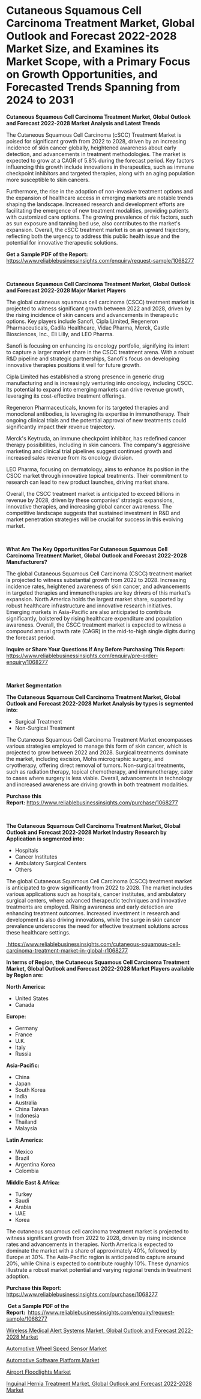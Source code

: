 <p><h1>Cutaneous Squamous Cell Carcinoma Treatment Market, Global Outlook and Forecast 2022-2028 Market Size, and Examines its Market Scope, with a Primary Focus on Growth Opportunities, and Forecasted Trends Spanning from 2024 to 2031</h1></p><p><strong>Cutaneous Squamous Cell Carcinoma Treatment Market, Global Outlook and Forecast 2022-2028 Market Analysis and Latest Trends</strong></p>
<p><p>The Cutaneous Squamous Cell Carcinoma (cSCC) Treatment Market is poised for significant growth from 2022 to 2028, driven by an increasing incidence of skin cancer globally, heightened awareness about early detection, and advancements in treatment methodologies. The market is expected to grow at a CAGR of 5.8% during the forecast period. Key factors influencing this growth include innovations in therapeutics, such as immune checkpoint inhibitors and targeted therapies, along with an aging population more susceptible to skin cancers.</p><p>Furthermore, the rise in the adoption of non-invasive treatment options and the expansion of healthcare access in emerging markets are notable trends shaping the landscape. Increased research and development efforts are facilitating the emergence of new treatment modalities, providing patients with customized care options. The growing prevalence of risk factors, such as sun exposure and tanning bed use, also contributes to the market's expansion. Overall, the cSCC treatment market is on an upward trajectory, reflecting both the urgency to address this public health issue and the potential for innovative therapeutic solutions.</p></p>
<p><strong>Get a Sample PDF of the Report:&nbsp;</strong> <a href="https://www.reliablebusinessinsights.com/enquiry/request-sample/1068277?utm_campaign=1121&utm_medium=2&utm_source=Github&utm_content=ia&utm_term=03122024&utm_id=cutaneous-squamous-cell-carcinoma-treatment-market-global-outlook-and-forecast-2022-2028">https://www.reliablebusinessinsights.com/enquiry/request-sample/1068277</a></p>
<p>&nbsp;</p>
<p><strong>Cutaneous Squamous Cell Carcinoma Treatment Market, Global Outlook and Forecast 2022-2028 Major Market Players</strong></p>
<p><p>The global cutaneous squamous cell carcinoma (CSCC) treatment market is projected to witness significant growth between 2022 and 2028, driven by the rising incidence of skin cancers and advancements in therapeutic options. Key players include Sanofi, Cipla Limited, Regeneron Pharmaceuticals, Cadila Healthcare, Vidac Pharma, Merck, Castle Biosciences, Inc., Eli Lilly, and LEO Pharma.</p><p>Sanofi is focusing on enhancing its oncology portfolio, signifying its intent to capture a larger market share in the CSCC treatment arena. With a robust R&D pipeline and strategic partnerships, Sanofi's focus on developing innovative therapies positions it well for future growth.</p><p>Cipla Limited has established a strong presence in generic drug manufacturing and is increasingly venturing into oncology, including CSCC. Its potential to expand into emerging markets can drive revenue growth, leveraging its cost-effective treatment offerings.</p><p>Regeneron Pharmaceuticals, known for its targeted therapies and monoclonal antibodies, is leveraging its expertise in immunotherapy. Their ongoing clinical trials and the potential approval of new treatments could significantly impact their revenue trajectory.</p><p>Merck's Keytruda, an immune checkpoint inhibitor, has redefined cancer therapy possibilities, including in skin cancers. The company's aggressive marketing and clinical trial pipelines suggest continued growth and increased sales revenue from its oncology division.</p><p>LEO Pharma, focusing on dermatology, aims to enhance its position in the CSCC market through innovative topical treatments. Their commitment to research can lead to new product launches, driving market share.</p><p>Overall, the CSCC treatment market is anticipated to exceed billions in revenue by 2028, driven by these companies' strategic expansions, innovative therapies, and increasing global cancer awareness. The competitive landscape suggests that sustained investment in R&D and market penetration strategies will be crucial for success in this evolving market.</p></p>
<p>&nbsp;</p>
<p><strong>What Are The Key Opportunities For Cutaneous Squamous Cell Carcinoma Treatment Market, Global Outlook and Forecast 2022-2028 Manufacturers?</strong></p>
<p><p>The global Cutaneous Squamous Cell Carcinoma (CSCC) treatment market is projected to witness substantial growth from 2022 to 2028. Increasing incidence rates, heightened awareness of skin cancer, and advancements in targeted therapies and immunotherapies are key drivers of this market's expansion. North America holds the largest market share, supported by robust healthcare infrastructure and innovative research initiatives. Emerging markets in Asia-Pacific are also anticipated to contribute significantly, bolstered by rising healthcare expenditure and population awareness. Overall, the CSCC treatment market is expected to witness a compound annual growth rate (CAGR) in the mid-to-high single digits during the forecast period.</p></p>
<p><strong>Inquire or Share Your Questions If Any Before Purchasing This Report:</strong> <a href="https://www.reliablebusinessinsights.com/enquiry/pre-order-enquiry/1068277?utm_campaign=1121&utm_medium=2&utm_source=Github&utm_content=ia&utm_term=03122024&utm_id=cutaneous-squamous-cell-carcinoma-treatment-market-global-outlook-and-forecast-2022-2028">https://www.reliablebusinessinsights.com/enquiry/pre-order-enquiry/1068277</a></p>
<p>&nbsp;</p>
<p><strong>Market Segmentation</strong></p>
<p><strong>The Cutaneous Squamous Cell Carcinoma Treatment Market, Global Outlook and Forecast 2022-2028 Market Analysis by types is segmented into:</strong></p>
<p><ul><li>Surgical Treatment</li><li>Non-Surgical Treatment</li></ul></p>
<p><p>The Cutaneous Squamous Cell Carcinoma Treatment Market encompasses various strategies employed to manage this form of skin cancer, which is projected to grow between 2022 and 2028. Surgical treatments dominate the market, including excision, Mohs micrographic surgery, and cryotherapy, offering direct removal of tumors. Non-surgical treatments, such as radiation therapy, topical chemotherapy, and immunotherapy, cater to cases where surgery is less viable. Overall, advancements in technology and increased awareness are driving growth in both treatment modalities.</p></p>
<p><strong>Purchase this Report:&nbsp;</strong><a href="https://www.reliablebusinessinsights.com/purchase/1068277?utm_campaign=1121&utm_medium=2&utm_source=Github&utm_content=ia&utm_term=03122024&utm_id=cutaneous-squamous-cell-carcinoma-treatment-market-global-outlook-and-forecast-2022-2028">https://www.reliablebusinessinsights.com/purchase/1068277</a></p>
<p>&nbsp;</p>
<p><strong>The Cutaneous Squamous Cell Carcinoma Treatment Market, Global Outlook and Forecast 2022-2028 Market Industry Research by Application is segmented into:</strong></p>
<p><ul><li>Hospitals</li><li>Cancer Institutes</li><li>Ambulatory Surgical Centers</li><li>Others</li></ul></p>
<p><p>The global Cutaneous Squamous Cell Carcinoma (CSCC) treatment market is anticipated to grow significantly from 2022 to 2028. The market includes various applications such as hospitals, cancer institutes, and ambulatory surgical centers, where advanced therapeutic techniques and innovative treatments are employed. Rising awareness and early detection are enhancing treatment outcomes. Increased investment in research and development is also driving innovations, while the surge in skin cancer prevalence underscores the need for effective treatment solutions across these healthcare settings.</p></p>
<p><a href="https://www.reliablebusinessinsights.com/cutaneous-squamous-cell-carcinoma-treatment-market-in-global-r1068277?utm_campaign=1121&utm_medium=2&utm_source=Github&utm_content=ia&utm_term=03122024&utm_id=cutaneous-squamous-cell-carcinoma-treatment-market-global-outlook-and-forecast-2022-2028">&nbsp;https://www.reliablebusinessinsights.com/cutaneous-squamous-cell-carcinoma-treatment-market-in-global-r1068277</a></p>
<p><strong>In terms of Region, the Cutaneous Squamous Cell Carcinoma Treatment Market, Global Outlook and Forecast 2022-2028 Market Players available by Region are:</strong></p>
<p>
    <p> <strong> North America: </strong>
        <ul>
            <li>United States</li>
            <li>Canada</li>
        </ul>
        </p> 
    <p> <strong> Europe: </strong>
        <ul>
            <li>Germany</li>
            <li>France</li>
            <li>U.K.</li>
            <li>Italy</li>
            <li>Russia</li>
        </ul>
        </p> 
    <p> <strong> Asia-Pacific: </strong>
        <ul>
            <li>China</li>
            <li>Japan</li>
            <li>South Korea</li>
            <li>India</li>
            <li>Australia</li>
            <li>China Taiwan</li>
            <li>Indonesia</li>
            <li>Thailand</li>
            <li>Malaysia</li>
        </ul>
        </p> 
    <p> <strong> Latin America: </strong>
        <ul>
            <li>Mexico</li>
            <li>Brazil</li>
            <li>Argentina Korea</li>
            <li>Colombia</li>
        </ul>
        </p> 
    <p> <strong> Middle East & Africa: </strong>
        <ul>
            <li>Turkey</li>
            <li>Saudi</li>
            <li>Arabia</li>
            <li>UAE</li>
            <li>Korea</li>
        </ul>
    </p>
    </p>
<p><p>The cutaneous squamous cell carcinoma treatment market is projected to witness significant growth from 2022 to 2028, driven by rising incidence rates and advancements in therapies. North America is expected to dominate the market with a share of approximately 40%, followed by Europe at 30%. The Asia-Pacific region is anticipated to capture around 20%, while China is expected to contribute roughly 10%. These dynamics illustrate a robust market potential and varying regional trends in treatment adoption.</p></p>
<p><strong>Purchase this Report: </strong><a href="https://www.reliablebusinessinsights.com/purchase/1068277?utm_campaign=1121&utm_medium=2&utm_source=Github&utm_content=ia&utm_term=03122024&utm_id=cutaneous-squamous-cell-carcinoma-treatment-market-global-outlook-and-forecast-2022-2028">https://www.reliablebusinessinsights.com/purchase/1068277</a></p>
<p>&nbsp;<strong>Get a Sample PDF of the Report:&nbsp;&nbsp;</strong><a href="https://www.reliablebusinessinsights.com/enquiry/request-sample/1068277?utm_campaign=1121&utm_medium=2&utm_source=Github&utm_content=ia&utm_term=03122024&utm_id=cutaneous-squamous-cell-carcinoma-treatment-market-global-outlook-and-forecast-2022-2028">https://www.reliablebusinessinsights.com/enquiry/request-sample/1068277</a></p>
<p><strong></strong></p>
<p><p><a href="https://github.com/HobertDavis43/Market-Research-Report-List-1/blob/main/wireless-medical-alert-systems-market-global-outlook-and-forecast-2022-2028-market.md?utm_campaign=1121&utm_medium=2&utm_source=Github&utm_content=ia&utm_term=03122024&utm_id=cutaneous-squamous-cell-carcinoma-treatment-market-global-outlook-and-forecast-2022-2028">Wireless Medical Alert Systems Market, Global Outlook and Forecast 2022-2028 Market</a></p><p><a href="https://www.linkedin.com/pulse/automotive-wheel-speed-sensor-market-trends-strategic-qp0le?utm_campaign=1121&utm_medium=2&utm_source=Github&utm_content=ia&utm_term=03122024&utm_id=cutaneous-squamous-cell-carcinoma-treatment-market-global-outlook-and-forecast-2022-2028">Automotive Wheel Speed Sensor Market</a></p><p><a href="https://www.linkedin.com/pulse/focus-automotive-software-platform-market-trends-metrics-sales-kkyhe?utm_campaign=1121&utm_medium=2&utm_source=Github&utm_content=ia&utm_term=03122024&utm_id=cutaneous-squamous-cell-carcinoma-treatment-market-global-outlook-and-forecast-2022-2028">Automotive Software Platform Market</a></p><p><a href="https://issuu.com/reportprime-2/docs/airport-floodlights-market-size-2030.pptx?utm_campaign=1121&utm_medium=2&utm_source=Github&utm_content=ia&utm_term=03122024&utm_id=cutaneous-squamous-cell-carcinoma-treatment-market-global-outlook-and-forecast-2022-2028">Airport Floodlights Market</a></p><p><a href="https://github.com/AlisaRowe24/Market-Research-Report-List-1/blob/main/inguinal-hernia-treatment-market-global-outlook-and-forecast-2022-2028-market.md?utm_campaign=1121&utm_medium=2&utm_source=Github&utm_content=ia&utm_term=03122024&utm_id=cutaneous-squamous-cell-carcinoma-treatment-market-global-outlook-and-forecast-2022-2028">Inguinal Hernia Treatment Market, Global Outlook and Forecast 2022-2028 Market</a></p></p>